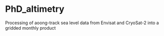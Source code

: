 # PhD_altimetry
Processing of aoong-track sea level data from Envisat and CryoSat-2 into a gridded monthly product
